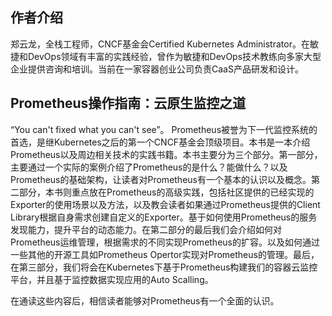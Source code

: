 ## 作者介绍

郑云龙，全栈工程师，CNCF基金会Certified Kubernetes Administrator。在敏捷和DevOps领域有丰富的实践经验，曾作为敏捷和DevOps技术教练向多家大型企业提供咨询和培训。当前在一家容器创业公司负责CaaS产品研发和设计。

## Prometheus操作指南：云原生监控之道

“You can't fixed what you can't see”。 Prometheus被誉为下一代监控系统的首选，是继Kubernetes之后的第一个CNCF基金会顶级项目。本书是一本介绍Prometheus以及周边相关技术的实践书籍。本书主要分为三个部分。第一部分，主要通过一个实际的案例介绍了Prometheus的是什么？能做什么？以及Prometheus的基础架构，让读者对Prometheus有一个基本的认识以及概念。第二部分，本书则重点放在Prometheus的高级实践，包括社区提供的已经实现的Exporter的使用场景以及方法，以及教会读者如果通过Prometheus提供的Client Library根据自身需求创建自定义的Exporter。基于如何使用Prometheus的服务发现能力，提升平台的动态能力。在第二部分的最后我们会介绍如何对Prometheus运维管理，根据需求的不同实现Prometheus的扩容。以及如何通过一些其他的开源工具如Prometheus Opertor实现对Prometheus的管理。最后，在第三部分，我们将会在Kubernetes下基于Prometheus构建我们的容器云监控平台，并且基于监控数据实现应用的Auto Scalling。

在通读这些内容后，相信读者能够对Prometheus有一个全面的认识。